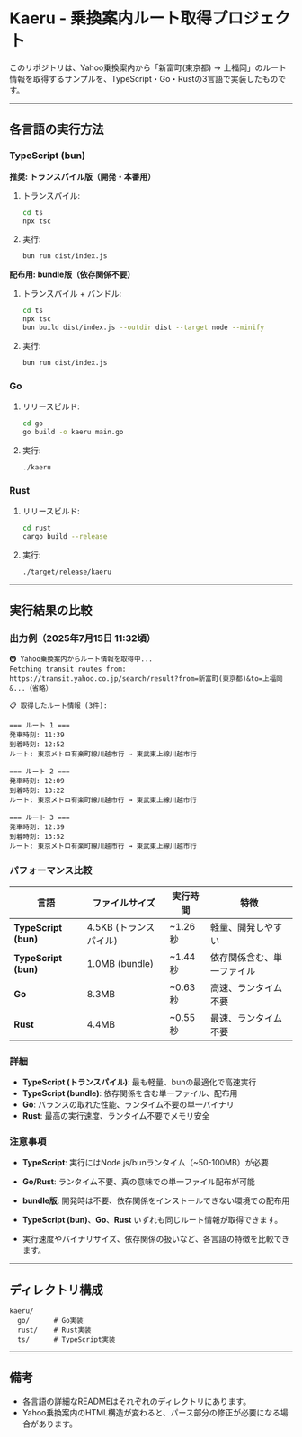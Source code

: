 # Kaeru - 乗換案内ルート取得プロジェクト

このリポジトリは、Yahoo乗換案内から「新富町(東京都) → 上福岡」のルート情報を取得するサンプルを、TypeScript・Go・Rustの3言語で実装したものです。

---

## 各言語の実行方法

### TypeScript (bun)
**推奨: トランスパイル版（開発・本番用）**
1. トランスパイル:
   ```sh
   cd ts
   npx tsc
   ```
2. 実行:
   ```sh
   bun run dist/index.js
   ```

**配布用: bundle版（依存関係不要）**
1. トランスパイル + バンドル:
   ```sh
   cd ts
   npx tsc
   bun build dist/index.js --outdir dist --target node --minify
   ```
2. 実行:
   ```sh
   bun run dist/index.js
   ```

### Go
1. リリースビルド:
   ```sh
   cd go
   go build -o kaeru main.go
   ```
2. 実行:
   ```sh
   ./kaeru
   ```

### Rust
1. リリースビルド:
   ```sh
   cd rust
   cargo build --release
   ```
2. 実行:
   ```sh
   ./target/release/kaeru
   ```

---

## 実行結果の比較

### 出力例（2025年7月15日 11:32頃）

```
🚇 Yahoo乗換案内からルート情報を取得中...
Fetching transit routes from: https://transit.yahoo.co.jp/search/result?from=新富町(東京都)&to=上福岡&...（省略）

📋 取得したルート情報 (3件):

=== ルート 1 ===
発車時刻: 11:39
到着時刻: 12:52
ルート: 東京メトロ有楽町線川越市行 → 東武東上線川越市行

=== ルート 2 ===
発車時刻: 12:09
到着時刻: 13:22
ルート: 東京メトロ有楽町線川越市行 → 東武東上線川越市行

=== ルート 3 ===
発車時刻: 12:39
到着時刻: 13:52
ルート: 東京メトロ有楽町線川越市行 → 東武東上線川越市行
```

### パフォーマンス比較

| 言語 | ファイルサイズ | 実行時間 | 特徴 |
|------|---------------|----------|------|
| **TypeScript (bun)** | 4.5KB (トランスパイル) | ~1.26秒 | 軽量、開発しやすい |
| **TypeScript (bun)** | 1.0MB (bundle) | ~1.44秒 | 依存関係含む、単一ファイル |
| **Go** | 8.3MB | ~0.63秒 | 高速、ランタイム不要 |
| **Rust** | 4.4MB | ~0.55秒 | 最速、ランタイム不要 |

### 詳細
- **TypeScript (トランスパイル)**: 最も軽量、bunの最適化で高速実行
- **TypeScript (bundle)**: 依存関係を含む単一ファイル、配布用
- **Go**: バランスの取れた性能、ランタイム不要の単一バイナリ
- **Rust**: 最高の実行速度、ランタイム不要でメモリ安全

### 注意事項
- **TypeScript**: 実行にはNode.js/bunランタイム（~50-100MB）が必要
- **Go/Rust**: ランタイム不要、真の意味での単一ファイル配布が可能
- **bundle版**: 開発時は不要、依存関係をインストールできない環境での配布用

- **TypeScript (bun)**、**Go**、**Rust** いずれも同じルート情報が取得できます。
- 実行速度やバイナリサイズ、依存関係の扱いなど、各言語の特徴を比較できます。

---

## ディレクトリ構成

```
kaeru/
  go/      # Go実装
  rust/    # Rust実装
  ts/      # TypeScript実装
```

---

## 備考
- 各言語の詳細なREADMEはそれぞれのディレクトリにあります。
- Yahoo乗換案内のHTML構造が変わると、パース部分の修正が必要になる場合があります。 